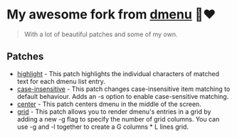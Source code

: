 # My awesome fork from [dmenu](https://tools.suckless.org/dmenu) 🍴♥
> With a lot of beautiful patches and some of my own.

## Patches
- [highlight](https://tools.suckless.org/dmenu/patches/highlight) - This patch highlights the individual characters of matched text for each dmenu list entry.
- [case-insensitive](https://tools.suckless.org/dmenu/patches/case-insensitive) - This patch changes case-insensitive item matching to default behaviour. Adds an -s option to enable case-sensitive matching.
- [center](https://tools.suckless.org/dmenu/patches/center) - This patch centers dmenu in the middle of the screen.
- [grid](https://tools.suckless.org/dmenu/patches/grid) - This patch allows you to render dmenu's entries in a grid by adding a new -g flag to specify the number of grid columns. You can use -g and -l together to create a G columns * L lines grid.
